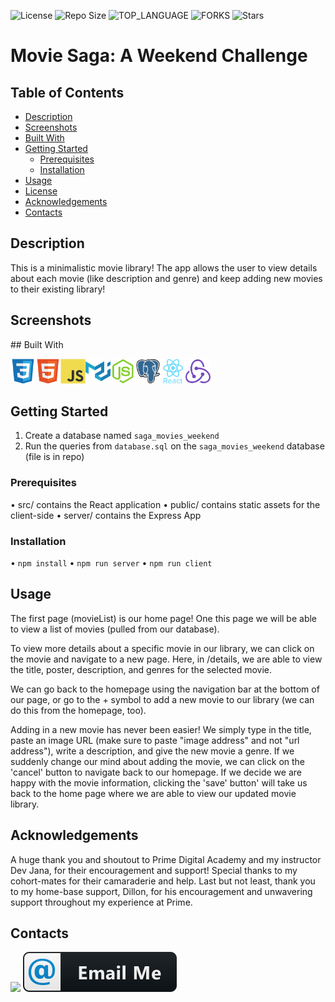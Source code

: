![License](https://img.shields.io/github/license/ParansKay/weekend-movie-sagas.svg?style=for-the-badge) ![Repo Size](https://img.shields.io/github/languages/code-size/ParansKay/weekend-movie-sagas.svg?style=for-the-badge) ![TOP_LANGUAGE](https://img.shields.io/github/languages/top/ParansKay/weekend-movie-sagas.svg?style=for-the-badge) ![FORKS](https://img.shields.io/github/forks/ParansKay/weekend-movie-sagas.svg?style=for-the-badge&social) ![Stars](https://img.shields.io/github/stars/ParansKay/weekend-movie-sagas.svg?style=for-the-badge)
    
# Movie Saga: A Weekend Challenge

## Table of Contents

- [Description](#description)
- [Screenshots](#screenshots)
- [Built With](#built-with)
- [Getting Started](#getting-started)
  - [Prerequisites](#prerequisites)
  - [Installation](#installation)
- [Usage](#usage)
- [License](#license)
- [Acknowledgements](#acknowledgements)
- [Contacts](#contacts)

## Description

This is a minimalistic movie library! The app allows the user to view details about each movie (like description and genre) and keep adding new movies to their existing library!

## Screenshots

<img src="" />## Built With

<a href="https://developer.mozilla.org/en-US/docs/Web/CSS"><img src="https://raw.githubusercontent.com/devicons/devicon/master/icons/css3/css3-original.svg" height="40px" width="40px" /></a><a href="https://developer.mozilla.org/en-US/docs/Web/HTML"><img src="https://raw.githubusercontent.com/devicons/devicon/master/icons/html5/html5-original.svg" height="40px" width="40px" /></a><a href="https://developer.mozilla.org/en-US/docs/Web/JavaScript"><img src="https://raw.githubusercontent.com/devicons/devicon/master/icons/javascript/javascript-original.svg" height="40px" width="40px" /></a><a href="https://material-ui.com/"><img src="https://raw.githubusercontent.com/devicons/devicon/master/icons/materialui/materialui-original.svg" height="40px" width="40px" /></a><a href="https://nodejs.org/en/"><img src="https://raw.githubusercontent.com/devicons/devicon/master/icons/nodejs/nodejs-original.svg" height="40px" width="40px" /></a><a href="https://www.postgresql.org/"><img src="https://raw.githubusercontent.com/devicons/devicon/master/icons/postgresql/postgresql-original.svg" height="40px" width="40px" /></a><a href="https://reactjs.org/"><img src="https://raw.githubusercontent.com/devicons/devicon/master/icons/react/react-original-wordmark.svg" height="40px" width="40px" /></a><a href="https://redux.js.org/"><img src="https://raw.githubusercontent.com/devicons/devicon/master/icons/redux/redux-original.svg" height="40px" width="40px" /></a>

## Getting Started

1. Create a database named `saga_movies_weekend`
2. Run the queries from `database.sql` on the `saga_movies_weekend` database (file is in repo)

### Prerequisites

• src/ contains the React application
• public/ contains static assets for the client-side
• server/ contains the Express App

### Installation

• `npm install`
• `npm run server`
• `npm run client`


## Usage

The first page (movieList) is our home page! One this page we will be able to view a list of movies (pulled from our database). 

To view more details about a specific movie in our library, we can click on the movie and navigate to a new page. Here, in /details, we are able to view the title, poster, description, and genres for the selected movie. 

We can go back to the homepage using the navigation bar at the bottom of our page, or go to the + symbol to add a new movie to our library (we can do this from the homepage, too).

Adding in a new movie has never been easier! We simply type in the title, paste an image URL (make sure to paste "image address" and not "url address"), write a description, and give the new movie a genre. If we suddenly change our mind about adding the movie, we can click on the 'cancel' button to navigate back to our homepage. If we decide we are happy with the movie information, clicking the 'save' button' will take us back to the home page where we are able to view our updated movie library. 


## Acknowledgements

A huge thank you and shoutout to Prime Digital Academy and my instructor Dev Jana, for their encouragement and support! Special thanks to my cohort-mates for their camaraderie and help. Last but not least, thank you to my home-base support, Dillon, for his encouragement and unwavering support throughout my experience at Prime.

## Contacts

<a href="https://www.linkedin.com/in/https://www.linkedin.com/in/paran-kashani/"><img src="https://img.shields.io/badge/LinkedIn-0077B5?style=for-the-badge&logo=linkedin&logoColor=white" /></a>  <a href="mailto:"><img src=https://raw.githubusercontent.com/johnturner4004/readme-generator/master/src/components/assets/images/email_me_button_icon_151852.svg /></a>